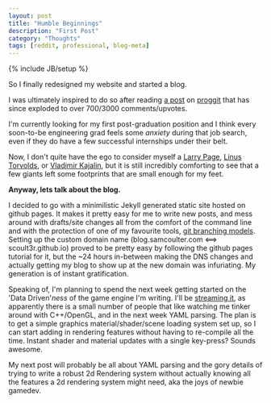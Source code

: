 ```yaml
---
layout: post
title: "Humble Beginnings"
description: "First Post"
category: "Thoughts"
tags: [reddit, professional, blog-meta]
---
```

{% include JB/setup %}

So I finally redesigned my website and started a blog. 

I was ultimately inspired to do so after reading [a post](http://www.reddit.com/r/programming/comments/2lyeqc/larry_pages_java_question_1996_every_journey/) on [proggit](http://www.reddit.com/r/programming) that has since exploded to over 700/3000 comments/upvotes. 

I'm currently looking for my first post-graduation position and I think every soon-to-be engineering grad feels some *anxiety* during that job search, even if they do have a few successful internships under their belt.

Now, I don't quite have the ego to consider myself a [Larry Page](https://groups.google.com/forum/#!msg/comp.lang.java/aSPAJO05LIU/ushhUIQQ-ogJ), [Linus Torvolds](https://groups.google.com/forum/#!msg/comp.os.minix/dlNtH7RRrGA/SwRavCzVE7gJ), or [Vladimir Kajalin](https://groups.google.com/forum/m/#!topic/comp.graphics.api.opengl/_MslsWO7LL0), but it is still incredibly comforting to see that a few giants left some footprints that are small enough for my feet.


**Anyway, lets talk about the blog.**

I decided to go with a minimilistic Jekyll generated static site hosted on github pages. It makes it pretty easy for me to write new posts, and mess around with drafts/site changes all from the comfort of the command line and with the protection of one of my favourite tools, [git branching models](http://nvie.com/posts/a-successful-git-branching-model/). Setting up the custom domain name (blog.samcoulter.com <==> scoult3r.github.io) proved to be pretty easy by following the github pages tutorial for it, but the ~24 hours in-between making the DNS changes and actually getting my blog to show up at the new domain was infuriating. My generation is of instant gratification. 

Speaking of, I'm planning to spend the next week getting started on the 'Data Driven'*ness* of the game engine I'm writing. I'll be [streaming it](http://www.twitch.tv/akzever), as apparently there is a small number of people that like watching me tinker around with C++/OpenGL, and in the next week YAML parsing. The plan is to get a simple graphics material/shader/scene loading system set up, so I can start adding in rendering features without having to re-compile all the time. Instant shader and material updates with a single key-press? Sounds awesome.

My next post will probably be all about YAML parsing and the gory details of trying to write a robust 2d Rendering system without actually knowing all the features a 2d rendering system might need, aka the joys of newbie gamedev.